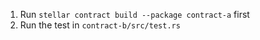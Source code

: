 1. Run `stellar contract build --package contract-a` first
2. Run the test in `contract-b/src/test.rs`